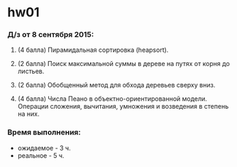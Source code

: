 ﻿hw01
====

### Д/з от 8 сентября 2015:

01. (4 балла) Пирамидальная сортировка (heapsort).

02. (2 балла) Поиск максимальной суммы в дереве на путях от корня до листьев.

03. (2 балла) Обобщенный метод для обхода деревьев сверху вниз.

04. (4 балла) Числа Пеано в объектно-ориентированной модели. Операции сложения, вычитания, умножения и возведения в степень на них.

### Время выполнения:
* ожидаемое - 3 ч.
* реальное - 5 ч.